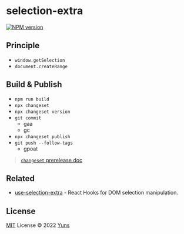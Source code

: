 # selection-extra

[![NPM version](https://img.shields.io/npm/v/selection-extra?color=a1b858&label=)](https://www.npmjs.com/package/selection-extra)

## Principle

- `window.getSelection`
- `document.createRange`

## Build & Publish

- `npm run build`
- `npx changeset`
- `npx changeset version`
- `git commit`
  - gaa
  - gc
- `npx changeset publish`
- `git push --follow-tags`
  - gpoat

> [`changeset` prerelease doc](https://github.com/changesets/changesets/blob/main/docs/prereleases.md)

## Related

- [use-selection-extra](https://github.com/yunsii/use-selection-extra) - React Hooks for DOM selection manipulation.

## License

[MIT](./LICENSE) License © 2022 [Yuns](https://github.com/yunsii)

